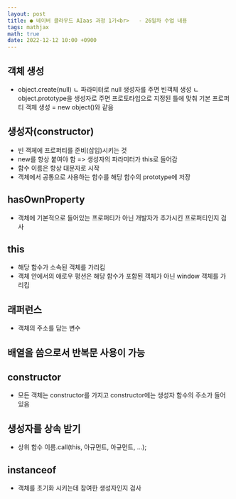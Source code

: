 ```yaml
---
layout: post
title: ● 네이버 클라우드 AIaas 과정 1기<br>   - 26일차 수업 내용
tags: mathjax
math: true
date: 2022-12-12 10:00 +0900
---
```


## 객체 생성

- object.create(null)
  ㄴ 파라미터로 null 생성자를 주면 빈객체 생성
  ㄴ object.prototype을 생성자로 주면 프로토타입으로 지정된 틀에 맞춰 기본 프로퍼티 객체 생성
    = new object()와 같음

## 생성자(constructor)

- 빈 객체에 프로퍼티를 준비(삽입)시키는 것
- new를 항상 붙여야 함 => 생성자의 파라미터가 this로 들어감
- 함수 이름은 항상 대문자로 시작
- 객체에서 공통으로 사용하는 함수를 해당 함수의 prototype에 저장

## hasOwnProperty

- 객체에 기본적으로 들어있는 프로퍼티가 아닌 개발자가 추가시킨 프로퍼티인지 검사

## this

- 해당 함수가 소속된 객체를 가리킴
- 객체 안에서의 애로우 펑션은 해당 함수가 포함된 객체가 아닌 window 객체를 가리킴

## 래퍼런스

- 객체의 주소를 담는 변수

## 배열을 씀으로서 반복문 사용이 가능

## constructor

- 모든 객체는 constructor를 가지고 constructor에는 생성자 함수의 주소가 들어있음

## 생성자를 상속 받기

- 상위 함수 이름.call(this, 아규먼트, 아규먼트, ...);

## instanceof

- 객체를 초기화 시키는데 참여한 생성자인지 검사























